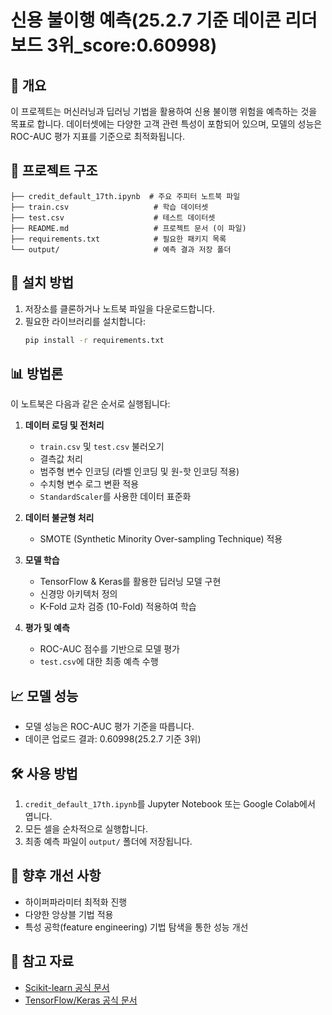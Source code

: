 # 신용 불이행 예측(25.2.7 기준 데이콘 리더보드 3위_score:0.60998)

## 📌 개요
이 프로젝트는 머신러닝과 딥러닝 기법을 활용하여 신용 불이행 위험을 예측하는 것을 목표로 합니다. 데이터셋에는 다양한 고객 관련 특성이 포함되어 있으며, 모델의 성능은 ROC-AUC 평가 지표를 기준으로 최적화됩니다.

## 📂 프로젝트 구조
```
├── credit_default_17th.ipynb  # 주요 주피터 노트북 파일
├── train.csv                   # 학습 데이터셋
├── test.csv                    # 테스트 데이터셋
├── README.md                   # 프로젝트 문서 (이 파일)
├── requirements.txt            # 필요한 패키지 목록
└── output/                     # 예측 결과 저장 폴더
```

## 🚀 설치 방법
1. 저장소를 클론하거나 노트북 파일을 다운로드합니다.
2. 필요한 라이브러리를 설치합니다:
   ```bash
   pip install -r requirements.txt
   ```

## 📊 방법론
이 노트북은 다음과 같은 순서로 실행됩니다:
1. **데이터 로딩 및 전처리**
   - `train.csv` 및 `test.csv` 불러오기
   - 결측값 처리
   - 범주형 변수 인코딩 (라벨 인코딩 및 원-핫 인코딩 적용)
   - 수치형 변수 로그 변환 적용
   - `StandardScaler`를 사용한 데이터 표준화
   
2. **데이터 불균형 처리**
   - SMOTE (Synthetic Minority Over-sampling Technique) 적용
   
3. **모델 학습**
   - TensorFlow & Keras를 활용한 딥러닝 모델 구현
   - 신경망 아키텍처 정의
   - K-Fold 교차 검증 (10-Fold) 적용하여 학습
   
4. **평가 및 예측**
   - ROC-AUC 점수를 기반으로 모델 평가
   - `test.csv`에 대한 최종 예측 수행

## 📈 모델 성능
- 모델 성능은 ROC-AUC 평가 기준을 따릅니다.
- 데이콘 업로드 결과: 0.60998(25.2.7 기준 3위)

## 🛠 사용 방법
1. `credit_default_17th.ipynb`를 Jupyter Notebook 또는 Google Colab에서 엽니다.
2. 모든 셀을 순차적으로 실행합니다.
3. 최종 예측 파일이 `output/` 폴더에 저장됩니다.

## 📌 향후 개선 사항
- 하이퍼파라미터 최적화 진행
- 다양한 앙상블 기법 적용
- 특성 공학(feature engineering) 기법 탐색을 통한 성능 개선

## 🔗 참고 자료
- [Scikit-learn 공식 문서](https://scikit-learn.org/)
- [TensorFlow/Keras 공식 문서](https://www.tensorflow.org/)

